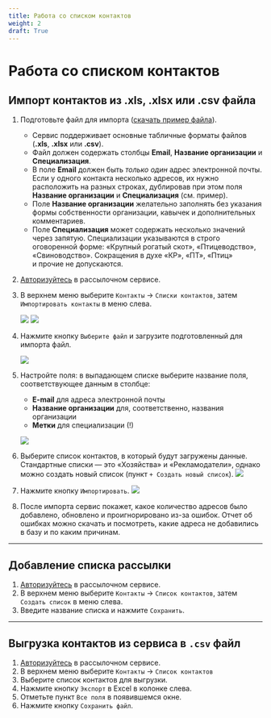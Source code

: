 ```yaml
---
title: Работа со списком контактов
weight: 2
draft: True
---
```


# Работа со списком контактов

## Импорт контактов из **.xls**, **.xlsx** или **.csv** файла

1. Подготовьте файл для импорта ([скачать пример файла](../files/contacts_example.xlsx)).
    - Сервис поддерживает основные табличные форматы файлов (**.xls**, **.xlsx** или **.csv**).
    - Файл должен содержать столбцы **Email**, **Название организации** и **Специализация**.
    - В поле **Email** должен быть _только один_ адрес электронной почты. Если у одного контакта несколько адресов, их нужно расположить на разных строках, дублировав при этом поля **Название организации** и **Специализация** (см. пример).
    - Поле **Название организации** желательно заполнять без указания формы собственности организации, кавычек и дополнительных комментариев.
    - Поле **Специализация** может содержать несколько значений через запятую. Специализации указываются в строго оговоренной форме: «Крупный рогатый скот», «Птицеводство», «Свиноводство». Сокращения в духе «КР», «ПТ», «Птиц» и прочие не допускаются.

2. [Авторизуйтесь](../auth) в рассылочном сервисе.

3. В верхнем меню выберите `Контакты` → `Списки контактов`, затем `Импортировать контакты` в меню слева.
    
    ![](../img/unisender_contacts_link.png)
    ![](../img/unisender_import_contacts_button.png)

4. Нажмите кнопку `Выберите файл` и загрузите подготовленный для импорта файл.

    ![](../img/unisender_choose_file.png)
    
5. Настройте поля: в выпадающем списке выберите название поля, соответствующее данным в столбце:
    - **E-mail** для адреса электронной почты
    - **Название организации** для, соответственно, названия организации
    - **Метки** для специализации (!)

    ![](../img/unisender_set_fields.png)

6. Выберите список контактов, в который будут загружены данные. Стандартные списки — это «Хозяйства» и «Рекламодатели», однако можно создать новый список (пункт `+ Создать новый список`). ![](../img/unisender_choose_mailing_list.png)

7. Нажмите кнопку `Импортировать`. ![](../img/unisender_import_button.png)

8. После импорта сервис покажет, какое количество адресов было добавлено, обновлено и проигнорировано из-за ошибок. Отчет об ошибках можно скачать и посмотреть, какие адреса не добавились в базу и по каким причинам.

--------

## Добавление списка рассылки

1. [Авторизуйтесь](../auth) в рассылочном сервисе.
2. В верхнем меню выберите `Контакты` → `Список контактов`, затем `Создать список` в меню слева.
3. Введите название списка и нажмите `Сохранить`.

--------

## Выгрузка контактов из сервиса в `.csv` файл

1. [Авторизуйтесь](../auth) в рассылочном сервисе.
2. В верхнем меню выберите `Контакты` → `Список контактов`
3. Выберите список контактов для выгрузки.
4. Нажмите кнопку `Экспорт` в Excel в колонке слева.
5. Отметьте пункт `Все поля` в появившемся окне.
6. Нажмите кнопку `Сохранить файл`.